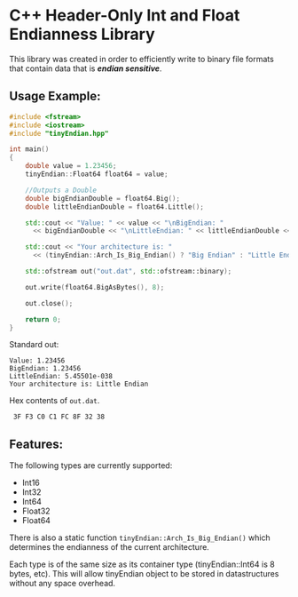 # C++ Header-Only Int and Float Endianness Library
This library was created in order to efficiently write to binary file formats
that contain data that is **_endian sensitive_**. 

## Usage Example:
```c++
#include <fstream>
#include <iostream>
#include "tinyEndian.hpp"

int main()
{
    double value = 1.23456;
    tinyEndian::Float64 float64 = value;

	//Outputs a Double
    double bigEndianDouble = float64.Big();
    double littleEndianDouble = float64.Little();

    std::cout << "Value: " << value << "\nBigEndian: " 
      << bigEndianDouble << "\nLittleEndian: " << littleEndianDouble << std::endl;

    std::cout << "Your architecture is: " 
      << (tinyEndian::Arch_Is_Big_Endian() ? "Big Endian" : "Little Endian");

    std::ofstream out("out.dat", std::ofstream::binary);

    out.write(float64.BigAsBytes(), 8);

    out.close();

    return 0;
}
```
Standard out:
```
Value: 1.23456
BigEndian: 1.23456
LittleEndian: 5.45501e-038
Your architecture is: Little Endian
```
Hex contents of `out.dat`.
```
 3F F3 C0 C1 FC 8F 32 38
```
## Features:
The following types are currently supported:
* Int16
* Int32
* Int64
* Float32
* Float64

There is also a static function `tinyEndian::Arch_Is_Big_Endian()` which determines the endianness of the current architecture.

Each type is of the same size as its container type (tinyEndian::Int64 is 8 bytes, etc). This will allow
tinyEndian object to be stored in datastructures without any space overhead.
